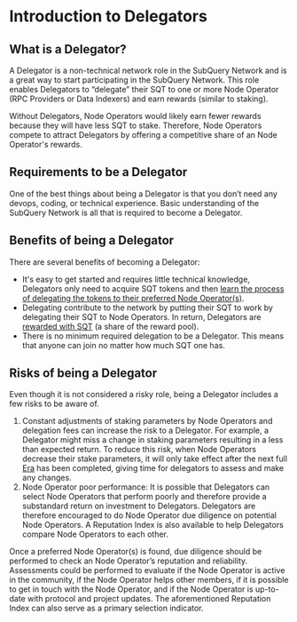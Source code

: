 # Introduction to Delegators

## What is a Delegator?

A Delegator is a non-technical network role in the SubQuery Network and is a great way to start participating in the SubQuery Network. This role enables Delegators to “delegate” their SQT to one or more Node Operator (RPC Providers or Data Indexers) and earn rewards (similar to staking).

Without Delegators, Node Operators would likely earn fewer rewards because they will have less SQT to stake. Therefore, Node Operators compete to attract Delegators by offering a competitive share of an Node Operator's rewards.

## Requirements to be a Delegator

One of the best things about being a Delegator is that you don’t need any devops, coding, or technical experience. Basic understanding of the SubQuery Network is all that is required to become a Delegator.

## Benefits of being a Delegator

There are several benefits of becoming a Delegator:

- It's easy to get started and requires little technical knowledge, Delegators only need to acquire SQT tokens and then [learn the process of delegating the tokens to their preferred Node Operator(s)](./delegating.md).
- Delegating contribute to the network by putting their SQT to work by delegating their SQT to Node Operators. In return, Delegators are [rewarded with SQT](./rewards.md) (a share of the reward pool).
- There is no minimum required delegation to be a Delegator. This means that anyone can join no matter how much SQT one has.

## Risks of being a Delegator

Even though it is not considered a risky role, being a Delegator includes a few risks to be aware of.

1. Constant adjustments of staking parameters by Node Operators and delegation fees can increase the risk to a Delegator. For example, a Delegator might miss a change in staking parameters resulting in a less than expected return. To reduce this risk, when Node Operators decrease their stake parameters, it will only take effect after the next full [Era](../introduction/era.md) has been completed, giving time for delegators to assess and make any changes.
2. Node Operator poor performance: It is possible that Delegators can select Node Operators that perform poorly and therefore provide a substandard return on investment to Delegators. Delegators are therefore encouraged to do Node Operator due diligence on potential Node Operators. A Reputation Index is also available to help Delegators compare Node Operators to each other.

Once a preferred Node Operator(s) is found, due diligence should be performed to check an Node Operator’s reputation and reliability. Assessments could be performed to evaluate if the Node Operator is active in the community, if the Node Operator helps other members, if it is possible to get in touch with the Node Operator, and if the Node Operator is up-to-date with protocol and project updates. The aforementioned Reputation Index can also serve as a primary selection indicator.
